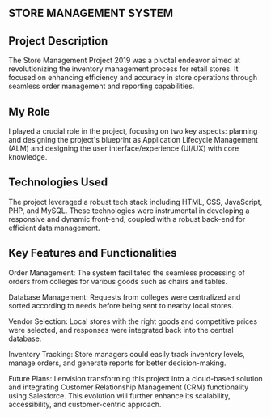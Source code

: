 
## STORE MANAGEMENT SYSTEM 
## Project Description

The Store Management Project 2019 was a pivotal endeavor aimed at revolutionizing the inventory management process for retail stores. It focused on enhancing efficiency and accuracy in store operations through seamless order management and reporting capabilities.

## My Role
I played a crucial role in the project, focusing on two key aspects: planning and designing the project's blueprint as Application Lifecycle Management (ALM) and designing the user interface/experience (UI/UX) with core knowledge.

## Technologies Used
The project leveraged a robust tech stack including HTML, CSS, JavaScript, PHP, and MySQL. These technologies were instrumental in developing a responsive and dynamic front-end, coupled with a robust back-end for efficient data management.

## Key Features and Functionalities

Order Management: The system facilitated the seamless processing of orders from colleges for various goods such as chairs and tables.

Database Management: Requests from colleges were centralized and sorted according to needs before being sent to nearby local stores.

Vendor Selection: Local stores with the right goods and competitive prices were selected, and responses were integrated back into the central database.

Inventory Tracking: Store managers could easily track inventory levels, manage orders, and generate reports for better decision-making.

Future Plans: I envision transforming this project into a cloud-based solution and integrating Customer Relationship Management (CRM) functionality using Salesforce. This evolution will further enhance its scalability, accessibility, and customer-centric approach.





